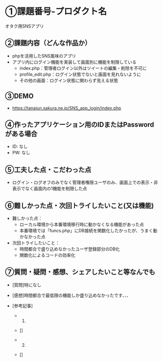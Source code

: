 # ①課題番号-プロダクト名

オタク用SNSアプリ

## ②課題内容（どんな作品か）

- phpを活用したSNS風味のアプリ
- アプリ内にログイン機能を実装して画面別に機能を制限している
  * index.php：管理者ログイン以外はツイートの編集・削除を不可に
  * profile_edit.php：ログイン状態でないと画面を見れないように
  * その他の画面：ログイン状態に関わらず見える状態


## ③DEMO
- https://tanajun.sakura.ne.jp/SNS_app_login/index.php


## ④作ったアプリケーション用のIDまたはPasswordがある場合

- ID: なし
- PW: なし

## ⑤工夫した点・こだわった点

- ログイン・ログオフのみでなく管理者権限ユーザのみ、画面上での表示・非表示でなく画面内の1機能を制限した点

## ⑥難しかった点・次回トライしたいこと(又は機能)

- 難しかった点：
  * ローカル環境から本番環境移行時に動かなくなる機能があった点
  * 本番環境では「funcs.php」にDB接続を関数化したかったが、うまく動かなかった点
- 次回トライしたいこと：
  * 時間都合で盛り込めなかったユーザ登録部分のDB化
  * 関数化によるコードの効率化

## ⑦質問・疑問・感想、シェアしたいこと等なんでも

- [質問]特になし


- [感想]時間都合で最低限の機能しか盛り込めなかったです、、、

- [参考記事]
  - 1.
  - []
    
  - 2.
  - []